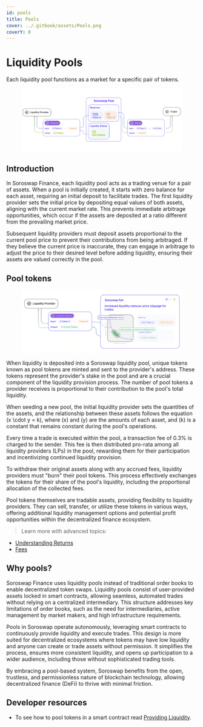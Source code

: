 ```yaml
---
id: pools
title: Pools
cover: ../.gitbook/assets/Pools.png
coverY: 0
---
```


# Liquidity Pools

Each liquidity pool functions as a market for a specific pair of tokens.

<figure><img src="../.gitbook/assets/Captura de pantalla 2025-04-24 a las 15.07.19.png" alt=""><figcaption></figcaption></figure>

## Introduction

In Soroswap Finance, each liquidity pool acts as a trading venue for a pair of assets. When a pool is initially created, it starts with zero balance for each asset, requiring an initial deposit to facilitate trades. The first liquidity provider sets the initial price by depositing equal values of both assets, aligning with the current market rate. This prevents immediate arbitrage opportunities, which occur if the assets are deposited at a ratio different from the prevailing market price.

Subsequent liquidity providers must deposit assets proportional to the current pool price to prevent their contributions from being arbitraged. If they believe the current price is inaccurate, they can engage in arbitrage to adjust the price to their desired level before adding liquidity, ensuring their assets are valued correctly in the pool.

## Pool tokens

<figure><img src="../.gitbook/assets/Captura de pantalla 2025-04-24 a las 15.09.28.png" alt=""><figcaption></figcaption></figure>

When liquidity is deposited into a Soroswap liquidity pool, unique tokens known as pool tokens are minted and sent to the provider's address. These tokens represent the provider's stake in the pool and are a crucial component of the liquidity provision process. The number of pool tokens a provider receives is proportional to their contribution to the pool's total liquidity.

When seeding a new pool, the initial liquidity provider sets the quantities of the assets, and the relationship between these assets follows the equation (x \cdot y = k), where (x) and (y) are the amounts of each asset, and (k) is a constant that remains constant during the pool's operations.

Every time a trade is executed within the pool, a transaction fee of 0.3% is charged to the sender. This fee is then distributed pro-rata among all liquidity providers (LPs) in the pool, rewarding them for their participation and incentivizing continued liquidity provision.

To withdraw their original assets along with any accrued fees, liquidity providers must "burn" their pool tokens. This process effectively exchanges the tokens for their share of the pool's liquidity, including the proportional allocation of the collected fees.

Pool tokens themselves are tradable assets, providing flexibility to liquidity providers. They can sell, transfer, or utilize these tokens in various ways, offering additional liquidity management options and potential profit opportunities within the decentralized finance ecosystem.

> Learn more with advanced topics:

* [Understanding Returns](04-advanced-topics/03-understanding-returns.md)
* [Fees](01-fees.md)

## Why pools?

Soroswap Finance uses liquidity pools instead of traditional order books to enable decentralized token swaps. Liquidity pools consist of user-provided assets locked in smart contracts, allowing seamless, automated trades without relying on a centralized intermediary. This structure addresses key limitations of order books, such as the need for intermediaries, active management by market makers, and high infrastructure requirements.

Pools in Soroswap operate autonomously, leveraging smart contracts to continuously provide liquidity and execute trades. This design is more suited for decentralized ecosystems where tokens may have low liquidity and anyone can create or trade assets without permission. It simplifies the process, ensures more consistent liquidity, and opens up participation to a wider audience, including those without sophisticated trading tools.

By embracing a pool-based system, Soroswap benefits from the open, trustless, and permissionless nature of blockchain technology, allowing decentralized finance (DeFi) to thrive with minimal friction.

## Developer resources

* To see how to pool tokens in a smart contract read [Providing Liquidity](../01-protocol-overview/03-technical-reference/03-smart-contracts/04-soroswaprouter.md#add_liquidity).


